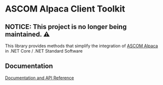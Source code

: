 # ASCOM Alpaca Client Toolkit

## NOTICE: This project is no longer being maintained. :warning:

This library provides methods that simplify the integration of 
[ASCOM Alpaca](https://ascom-standards.org/Developer/Alpaca.htm) in .NET Core / .NET Standard Software

## Documentation

[Documentation and API Reference](https://elendil-software.github.io/ASCOM.Alpaca.Client)
